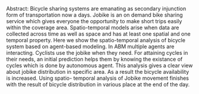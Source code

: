 Abstract: 
Bicycle sharing systems are emanating as secondary injunction form of transportation now
a days. Jobike is an on demand bike sharing service which gives everyone the opportunity
to make short trips easily within the coverage area. Spatio-temporal models arise when
data are collected across time as well as space and has at least one spatial and one temporal
property. Here we show the spatio-temporal analysis of bicycle system based on agent-based
modeling. In ABM multiple agents are interacting. Cyclists use the jobike when they need.
For attaining cycles in their needs, an initial prediction helps them by knowing the existance
of cycles which is done by autonomous agent. This analysis gives a clear view about jobike
distribution in specific area. As a result the bicycle availability is increased. Using spatio-
temporal analysis of Jobike movement finishes with the result of bicycle distribution in
various place at the end of the day.


